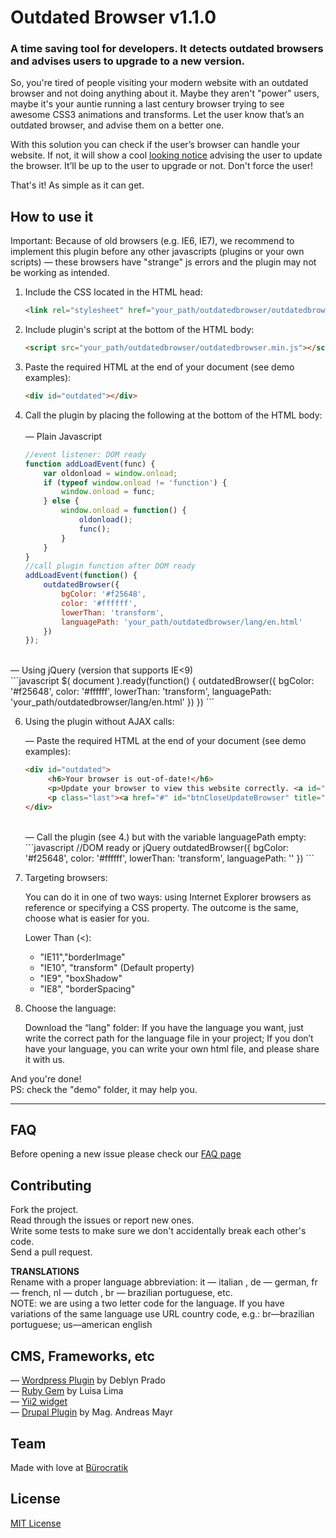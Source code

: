 # Outdated Browser v1.1.0

### A time saving tool for developers. It detects outdated browsers and advises users to upgrade to a new version.

So, you're tired of people visiting your modern website with an outdated browser and not doing anything about it.
Maybe they aren't "power" users, maybe it's your auntie running a last century browser trying to see awesome CSS3 animations and transforms. Let the user know that’s an outdated browser, and advise them on a better one.

With this solution you can check if the user’s browser can handle your website. If not, it will show a cool [looking notice](http://buro.pt/Wis6) advising the user to update the browser. It’ll be up to the user to upgrade or not. Don't force the user!

That's it! As simple as it can get.


## How to use it
Important: Because of old browsers (e.g. IE6, IE7), we recommend to implement this plugin before any other javascripts (plugins or your own scripts) — these browsers have "strange" js errors and the plugin may not be working as intended. 

1. Include the CSS located in the HTML head:

    ```html
    <link rel="stylesheet" href="your_path/outdatedbrowser/outdatedbrowser.min.css">    
    ```
    
2. Include plugin's script at the bottom of the HTML body:

    ```html
    <script src="your_path/outdatedbrowser/outdatedbrowser.min.js"></script>
    ```

3. Paste the required HTML at the end of your document (see demo examples):

    ```html
    <div id="outdated"></div>
    ```


4. Call the plugin by placing the following at the bottom of the HTML body:
<br><br>
— Plain Javascript <br>
    ```javascript
    //event listener: DOM ready
    function addLoadEvent(func) {
        var oldonload = window.onload;
        if (typeof window.onload != 'function') {
            window.onload = func;
        } else {
            window.onload = function() {
                oldonload();
                func();
            }
        }
    }
    //call plugin function after DOM ready
    addLoadEvent(function() {
        outdatedBrowser({
            bgColor: '#f25648',
            color: '#ffffff',
            lowerThan: 'transform',
            languagePath: 'your_path/outdatedbrowser/lang/en.html'
        })
    });
    ```    
<br>
— Using jQuery (version that supports IE&lt;9) <br>
    ```javascript
    $( document ).ready(function() {
        outdatedBrowser({
            bgColor: '#f25648',
            color: '#ffffff',
            lowerThan: 'transform',
            languagePath: 'your_path/outdatedbrowser/lang/en.html'
        })
    })
    ```    

6. Using the plugin without AJAX calls:

    — Paste the required HTML at the end of your document (see demo examples):
    ```html
    <div id="outdated">
         <h6>Your browser is out-of-date!</h6>
         <p>Update your browser to view this website correctly. <a id="btnUpdateBrowser" href="http://outdatedbrowser.com/">Update my browser now </a></p>
         <p class="last"><a href="#" id="btnCloseUpdateBrowser" title="Close">&times;</a></p>
    </div>
    ```
    <br>
    — Call the plugin (see 4.) but with the variable languagePath empty:
     ```javascript
    //DOM ready or jQuery
        outdatedBrowser({
            bgColor: '#f25648',
            color: '#ffffff',
            lowerThan: 'transform',
            languagePath: ''
        })
    ```     
    
    
    
6. Targeting browsers:

    You can do it in one of two ways: using Internet Explorer browsers as reference or specifying a CSS property. The outcome is the same, choose what is easier for you.


    Lower Than (<):
    * "IE11","borderImage"
    * "IE10", "transform" (Default property)
    * "IE9", "boxShadow"
    * "IE8", "borderSpacing"

7. Choose the language:

	Download the “lang" folder: If you have the language you want, just write the correct path for the language file in your project; If you don’t have your language, you can write your own html file, and please share it with us.  
    
And you're done!
<br>PS: check the "demo" folder, it may help you.
***

<!--## Structure

The basic structure of the project is given in the following way:


    ├── demo/
    │   └── index.html
    ├── imgs/
    │   └── outdatedBrowser-close.gif
    ├── src/
    │   ├── jquery.easing.1.3.min.js
    │   ├── jquery.min.js
    │   ├── jquery.outdatedBrowser.js
    │   ├── jquery.outdatedBrowser.min.js
    │   └── outdatedBrowser.css-->


## FAQ

Before opening a new issue please check our [FAQ page](https://github.com/burocratik/outdated-browser/wiki/FAQ)


## Contributing

Fork the project.
<br>Read through the issues or report new ones.
<br>Write some tests to make sure we don't accidentally break each other's code.
<br>Send a pull request.

**TRANSLATIONS** <br>
Rename with a proper language abbreviation: it — italian , de — german, fr — french, nl — dutch , br — brazilian portuguese, etc. <br>
NOTE: we are using a two letter code for the language. If you have variations of the same language use URL country code, e.g.: br—brazilian portuguese; us—american english

## CMS, Frameworks, etc
— [Wordpress Plugin](https://github.com/deblynprado/wp-outdated-browser) by Deblyn Prado<br>
— [Ruby Gem](https://github.com/luisalima/outdatedbrowser_rails) by Luisa Lima <br>
— [Yii2 widget](http://www.yiiframework.com/extension/yii2-outdated-browser) <br>
— [Drupal Plugin](https://www.drupal.org/sandbox/agoradesign/2369737) by Mag. Andreas Mayr

## Team

Made with love at [Bürocratik](http://burocratik.com)


## License

[MIT License](http://zenorocha.mit-license.org/)
